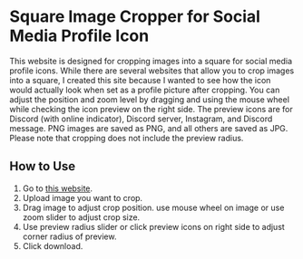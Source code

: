 # Square Image Cropper for Social Media Profile Icon
This website is designed for cropping images into a square for social media profile icons. While there are several websites that allow you to crop images into a square, I created this site because I wanted to see how the icon would actually look when set as a profile picture after cropping.
You can adjust the position and zoom level by dragging and using the mouse wheel while checking the icon preview on the right side. The preview icons are for Discord (with online indicator), Discord server, Instagram, and Discord message.
PNG images are saved as PNG, and all others are saved as JPG. Please note that cropping does not include the preview radius.

## How to Use
1. Go to [this website](https://sheetau.github.io/cropimage.github.io/).
2. Upload image you want to crop.
3. Drag image to adjust crop position. use mouse wheel on image or use zoom slider to adjust crop size.
4. Use preview radius slider or click preview icons on right side to adjust corner radius of preview.
5. Click download.
